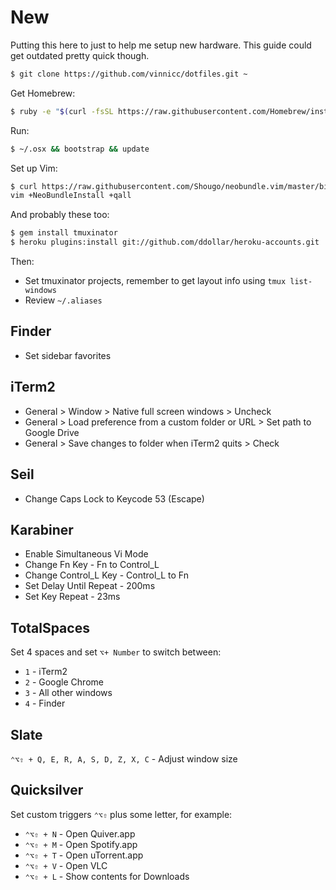 # New

Putting this here to just to help me setup new hardware. This guide could get
outdated pretty quick though.

```sh
$ git clone https://github.com/vinnicc/dotfiles.git ~
```

Get Homebrew:

```sh
$ ruby -e "$(curl -fsSL https://raw.githubusercontent.com/Homebrew/install/master/install)"
```

Run:

```sh
$ ~/.osx && bootstrap && update
```

Set up Vim:

```sh
$ curl https://raw.githubusercontent.com/Shougo/neobundle.vim/master/bin/install.sh | sh && \
vim +NeoBundleInstall +qall
```

And probably these too:

```sh
$ gem install tmuxinator
$ heroku plugins:install git://github.com/ddollar/heroku-accounts.git
```

Then:

* Set tmuxinator projects, remember to get layout info using `tmux list-windows`
* Review `~/.aliases`

## Finder

* Set sidebar favorites

## iTerm2

* General > Window > Native full screen windows > Uncheck
* General > Load preference from a custom folder or URL > Set path to Google Drive
* General > Save changes to folder when iTerm2 quits > Check

## Seil

* Change Caps Lock to Keycode 53 (Escape)

## Karabiner

* Enable Simultaneous Vi Mode
* Change Fn Key - Fn to Control_L
* Change Control_L Key - Control_L to Fn
* Set Delay Until Repeat - 200ms
* Set Key Repeat - 23ms

## TotalSpaces

Set 4 spaces and set `⌥+ Number` to switch between:

* `1` - iTerm2
* `2` - Google Chrome
* `3` - All other windows
* `4` - Finder

## Slate

`⌃⌥⇧ + Q, E, R, A, S, D, Z, X, C` - Adjust window size

## Quicksilver

Set custom triggers `⌃⌥⇧` plus some letter, for example:

* `⌃⌥⇧ + N` - Open Quiver.app
* `⌃⌥⇧ + M` - Open Spotify.app
* `⌃⌥⇧ + T` - Open uTorrent.app
* `⌃⌥⇧ + V` - Open VLC
* `⌃⌥⇧ + L` - Show contents for Downloads
